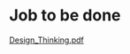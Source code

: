 # Job to be done

[Design_Thinking.pdf](https://github.com/yakonaru/BADS7105/blob/main/Homework%2012%20-%20Design%20Thinking/Design_Thinking.pdf)
